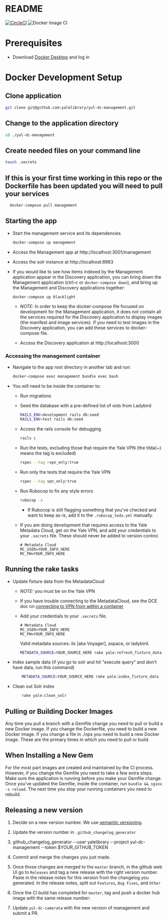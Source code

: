 # README

[![CircleCI](https://circleci.com/gh/yalelibrary/yul-dc-management/tree/master.svg?style=svg)](https://circleci.com/gh/yalelibrary/yul-dc-management/tree/master) ![Docker Image CI](https://github.com/yalelibrary/yul-dc-management/workflows/Docker%20Image%20CI/badge.svg)

# Prerequisites

- Download [Docker Desktop](https://www.docker.com/products/docker-desktop) and log in

# Docker Development Setup

## Clone application

```bash
git clone git@github.com:yalelibrary/yul-dc-management.git
```

## Change to the application directory

```bash
cd ./yul-dc-management
```

## Create needed files on your command line

```bash
touch .secrets
```

## If this is your first time working in this repo or the Dockerfile has been updated you will need to pull your services

```bash
  docker-compose pull management
```

## Starting the app

- Start the management service and its dependencies

  ```bash
  docker-compose up management
  ```

- Access the Management app at http://localhost:3001/management

- Access the solr instance at http://localhost:8983

- If you would like to see how items indexed by the Management application appear in the Discovery application,
  you can bring down the Management application (ctrl-c or `docker-compose down`), and bring up the Management and
  Discovery applications together:
  ```bash
  docker-compose up blacklight  
  ```
  - _NOTE_: In order to keep the docker-compose file focused on development for the Management application, it does not
    contain all the services required for the Discovery application to display images (the manifest and image services). If
    you need to test images in the Discovery application, you can add these services to docker-compose file.

  - Access the Discovery application at http://localhost:3000

### Accessing the management container

- Navigate to the app root directory in another tab and run:

  ```bash
  docker-compose exec management bundle exec bash
  ```

- You will need to be inside the container to:

  - Run migrations
  - Seed the database with a pre-defined list of oids from Ladybird

    ```bash
    RAILS_ENV=development rails db:seed
    RAILS_ENV=test rails db:seed
    ```

  - Access the rails console for debugging

    ```bash
    rails c
    ```

  - Run the tests, excluding those that require the Yale VPN (the tilda(~) means the tag is excluded)

    ```bash
    rspec --tag ~vpn_only:true
    ```

  - Run only the tests that require the Yale VPN

    ```bash
    rspec --tag vpn_only:true
    ```

  - Run Rubocop to fix any style errors

    ```bash
    rubocop -a
    ```

    - If Rubocop is still flagging something that you've checked and want to keep as-is, add it to the `.rubocop_todo.yml` manually.

  - If you are doing development that requires access to the Yale Metadata Cloud, get on the Yale VPN, and add your credentials to your `.secrets` file. These should never be added to version control.

    ```
    # Metadata Cloud
    MC_USER=YOUR_INFO_HERE
    MC_PW=YOUR_INFO_HERE
    ```

## Running the rake tasks

- Update fixture data from the MetadataCloud

  - _NOTE:_ you must be on the Yale VPN
  - If you have trouble connecting to the MetadataCloud, see the DCE doc on [connecting to VPN from within a container](https://curationexperts.github.io/playbook/tools/docker/containers.html)
  - Add your credentials to your `.secrets` file.

    ```
    # Metadata Cloud
    MC_USER=YOUR_INFO_HERE
    MC_PW=YOUR_INFO_HERE
    ```

    Valid metadata sources: ils [aka Voyager], aspace, or ladybird.

    ```bash
    METADATA_SOURCE=YOUR_SOURCE_HERE rake yale:refresh_fixture_data
    ```

- Index sample data (if you go to solr and hit "execute query" and don't have data, run this command)

  ```bash
      METADATA_SOURCE=YOUR_SOURCE_HERE rake yale:index_fixture_data
  ```

- Clean out Solr index

  ```bash
      rake yale:clean_solr
  ```

## Pulling or Building Docker Images
  Any time you pull a branch with a Gemfile change you need to pull or build a new Docker image. If you change the Dockerfile, you
  need to build a new Docker image. If you change a file in ./ops you need to build a new Docker image. These are the primary
  times in which you need to pull or build.

## When Installing a New Gem
  For the most part images are created and maintained by the CI process. However, if you change the Gemfile you need
  to take a few extra steps.  Make sure the application is running before you make your Gemfile change. Once you've
  updated the Gemfile, inside the container, run `bundle && nginx -s reload`. The next time you stop your running containers
  you need to rebuild.

## Releasing a new version

  1. Decide on a new version number. We use [semantic versioning](https://semver.org/).
  2. Update the version number in `.github_changelog_generator`
  3. github_changelog_generator --user yalelibrary --project yul-dc-management --token $YOUR_GITHUB_TOKEN
  4. Commit and merge the changes you just made.
  5. Once those changes are merged to the `master` branch, in the github web UI go to `Releases` and tag a new release with the right version number. Paste in the release notes for this version from the changelog you generated. In the release notes, split out `Features`, `Bug Fixes`, and `Other`
  6. Once the CI build has completed for `master`, tag and push a docker hub image with the same release number:

  7. Update `yul-dc-camerata` with the new version of management and submit a PR.
